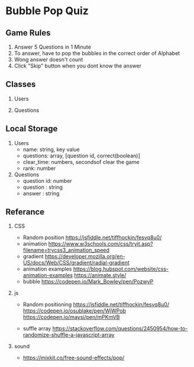 # Bubble Pop Quiz

## Game Rules
1. Answer 5 Questions in 1 Minute
2. To answer, have to pop the bubbles in the correct order of Alphabet
3. Wong answer doesn't count
4. Click "Skip" button when you dont know the answer

## Classes
1. Users

2. Questions

## Local Storage
1. Users
    - name: string, key value
    - questions: array, [question id, correct(boolean)]
    - clear_time: numbers, secondsof clear the game
    - rank: number
2. Questions
    - question id: number
    - question : string
    - answer : string


## Referance
1. CSS
    - Random position
    https://jsfiddle.net/tiffhockin/fesvq8u0/
    - animation
    https://www.w3schools.com/css/tryit.asp?filename=trycss3_animation_speed
    - gradient
    https://developer.mozilla.org/en-US/docs/Web/CSS/gradient/radial-gradient
    - animation examples
    https://blog.hubspot.com/website/css-animation-examples
    https://animate.style/
    - bubble
    https://codepen.io/Mark_Bowley/pen/PozwyP
    

2. js
    - Random positioning
    https://jsfiddle.net/tiffhockin/fesvq8u0/
    https://codepen.io/osublake/pen/WjWPob
    https://codepen.io/maysi/pen/mPKmVB

    - suffle array
    https://stackoverflow.com/questions/2450954/how-to-randomize-shuffle-a-javascript-array

3. sound
    - https://mixkit.co/free-sound-effects/pop/